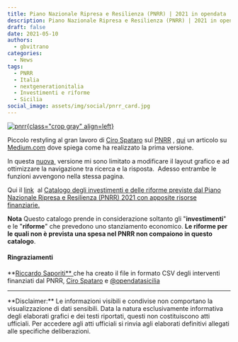 ```yaml
---
title: Piano Nazionale Ripresa e Resilienza (PNRR) | 2021 in opendata
description: Piano Nazionale Ripresa e Resilienza (PNRR) | 2021 in opendata
draft: false
date: 2021-05-10
authors:
  - gbvitrano
categories:
  - News 
tags:
  - PNRR
  - Italia
  - nextgenerationitalia
  - Investimenti e riforme
  - Sicilia
social_image: assets/img/social/pnrr_card.jpg
---  
```

<style>
.md-typeset code { background-color: #fff0;}  
.md-typeset pre>code { background-color: #fff0;}  
</style>
[![pnrr](../../../assets/img/social/pnrr_card.jpg "Piano Nazionale Ripresa e Resilienza (PNRR) | 2021 in opendata" ){class="crop gray" align=left}](index.md) 

Piccolo restyling al gran lavoro di [Ciro Spataro](https://twitter.com/cirospat) sul [PNRR](https://cirospat.github.io/pnrr_2021_opendata/) , [qui](https://cirospat.medium.com/il-pnrr-facilmente-consultabile-72c508272743) un articolo su [Medium.com](https://cirospat.medium.com/il-pnrr-facilmente-consultabile-72c508272743) dove spiega come ha realizzato la prima versione.

In questa [nuova ](https://pnrr.opendatasicilia.it/) versione mi sono limitato a modificare il layout grafico e ad ottimizzare la navigazione tra ricerca e la risposta.  Adesso entrambe le funzioni avvengono nella stessa pagina.<!-- more -->

Qui il [link](https://pnrr.opendatasicilia.it/)  al [Catalogo degli investimenti e delle riforme previste dal Piano Nazionale Ripresa e Resilienza (PNRR) 2021 con apposite risorse finanziarie.](https://pnrr.opendatasicilia.it/)

**Nota** Questo catalogo prende in considerazione soltanto gli "**investimenti**" e le "**riforme**" che prevedono uno stanziamento economico. **Le riforme per le quali non è prevista una spesa nel PNRR non compaiono in questo catalogo**.

#### Ringraziamenti
**[Riccardo Saporiti** ](https://github.com/sapomnia/Piano-nazionale-di-ripartenza-e-resilienza)che ha creato il file in formato CSV degli interventi finanziati dal PNRR, [Ciro Spataro](https://twitter.com/cirospat) e [@opendatasicilia](http://opendatasicilia.it/)


<hr>
**Disclaimer:** Le informazioni visibili e condivise non comportano la visualizzazione di dati sensibili. Data la natura esclusivamente informativa degli elaborati grafici e dei testi riportati, questi non costituiscono atti ufficiali. Per accedere agli atti ufficiali si rinvia agli elaborati definitivi allegati alle specifiche deliberazioni.